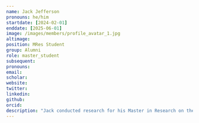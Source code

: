 ```yaml
---
name: Jack Jefferson
pronouns: he/him
startdate: [2024-02-01]
enddate: [2025-06-01]
image: /images/members/profile_avatar_1.jpg
altimage: 
position: MRes Student
group: Alumni
role: master_student
subsequent: 
pronouns: 
email: 
scholar:
website:
twitter: 
linkedin: 
github:
orcid:
description: "Jack conducted research for his Master in Research on the effects of pasture management and parasite load on the gastrointestinal microbiomes in lambs. The work was part of collaborative research with Rothamsted Research, with field work conducted at [Rothamsted's North Wyke farm platform](https://www.rothamsted.ac.uk/article/lte-we-trust). His work at Swansea University was supervised by [Dr Tamsyn Uren Webster](https://www.swansea.ac.uk/staff/t.m.urenwebster/) and Konstans."
---
```

